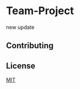 # Team-Project

new update

## Contributing

## License

[MIT](https://choosealicense.com/licenses/mit/)
